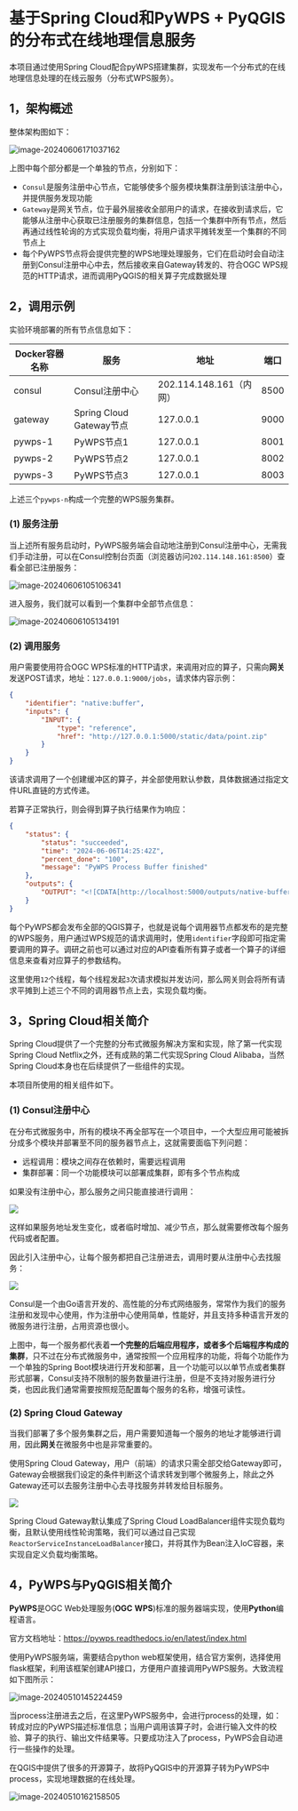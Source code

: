 # 基于Spring Cloud和PyWPS + PyQGIS的分布式在线地理信息服务

本项目通过使用Spring Cloud配合pyWPS搭建集群，实现发布一个分布式的在线地理信息处理的在线云服务（分布式WPS服务）。

## 1，架构概述

整体架构图如下：

![image-20240606171037162](https://swsk33-note.oss-cn-shanghai.aliyuncs.com/image-20240606171037162.png)

上图中每个部分都是一个单独的节点，分别如下：

- `Consul`是服务注册中心节点，它能够使多个服务模块集群注册到该注册中心，并提供服务发现功能
- `Gateway`是网关节点，位于最外层接收全部用户的请求，在接收到请求后，它能够从注册中心获取已注册服务的集群信息，包括一个集群中所有节点，然后再通过线性轮询的方式实现负载均衡，将用户请求平摊转发至一个集群的不同节点上
- 每个PyWPS节点将会提供完整的WPS地理处理服务，它们在启动时会自动注册到Consul注册中心中去，然后接收来自Gateway转发的、符合OGC WPS规范的HTTP请求，进而调用PyQGIS的相关算子完成数据处理


## 2，调用示例

实验环境部署的所有节点信息如下：

| Docker容器名称 | 服务                     | 地址                    | 端口 |
| -------------- | ------------------------ | ----------------------- | ---- |
| consul         | Consul注册中心           | 202.114.148.161（内网） | 8500 |
| gateway        | Spring Cloud Gateway节点 | 127.0.0.1               | 9000 |
| pywps-1        | PyWPS节点1               | 127.0.0.1               | 8001 |
| pywps-2        | PyWPS节点2               | 127.0.0.1               | 8002 |
| pywps-3        | PyWPS节点3               | 127.0.0.1               | 8003 |

上述三个`pywps-n`构成一个完整的WPS服务集群。

### (1) 服务注册

当上述所有服务启动时，PyWPS服务端会自动地注册到Consul注册中心，无需我们手动注册，可以在Consul控制台页面（浏览器访问`202.114.148.161:8500`）查看全部已注册服务：

![image-20240606105106341](https://swsk33-note.oss-cn-shanghai.aliyuncs.com/image-20240606105106341.png)

进入服务，我们就可以看到一个集群中全部节点信息：

![image-20240606105134191](https://swsk33-note.oss-cn-shanghai.aliyuncs.com/image-20240606105134191.png)

### (2) 调用服务

用户需要使用符合OGC WPS标准的HTTP请求，来调用对应的算子，只需向**网关**发送POST请求，地址：`127.0.0.1:9000/jobs`，请求体内容示例：

```json
{
	"identifier": "native:buffer",
	"inputs": {
		"INPUT": {
			"type": "reference",
			"href": "http://127.0.0.1:5000/static/data/point.zip"
		}
	}
}
```

该请求调用了一个创建缓冲区的算子，并全部使用默认参数，具体数据通过指定文件URL直链的方式传递。

若算子正常执行，则会得到算子执行结果作为响应：

```json
{
	"status": {
		"status": "succeeded",
		"time": "2024-06-06T14:25:42Z",
		"percent_done": "100",
		"message": "PyWPS Process Buffer finished"
	},
	"outputs": {
		"OUTPUT": "<![CDATA[http://localhost:5000/outputs/native-buffer-output-f4ef8bf8-7152-436a-a2eb-120e341c68e2.zip]]>"
	}
}
```

每个PyWPS都会发布全部的QGIS算子，也就是说每个调用器节点都发布的是完整的WPS服务，用户通过WPS规范的请求调用时，使用`identifier`字段即可指定需要调用的算子。调研之前也可以通过对应的API查看所有算子或者一个算子的详细信息来查看对应算子的参数结构。

这里使用`12`个线程，每个线程发起`3`次请求模拟并发访问，那么网关则会将所有请求平摊到上述三个不同的调用器节点上去，实现负载均衡。

## 3，Spring Cloud相关简介

Spring Cloud提供了一个完整的分布式微服务解决方案和实现，除了第一代实现Spring Cloud Netflix之外，还有成熟的第二代实现Spring Cloud Alibaba，当然Spring Cloud本身也在后续提供了一些组件的实现。

本项目所使用的相关组件如下。

### (1) Consul注册中心

在分布式微服务中，所有的模块不再全部写在一个项目中，一个大型应用可能被拆分成多个模块并部署至不同的服务器节点上，这就需要面临下列问题：

- 远程调用：模块之间存在依赖时，需要远程调用
- 集群部署：同一个功能模块可以部署成集群，即有多个节点构成

如果没有注册中心，那么服务之间只能直接进行调用：

![](https://swsk33-note.oss-cn-shanghai.aliyuncs.com/image-20220312225248419.png)

这样如果服务地址发生变化，或者临时增加、减少节点，那么就需要修改每个服务代码或者配置。

因此引入注册中心，让每个服务都把自己注册进去，调用时要从注册中心去找服务：

![](https://swsk33-note.oss-cn-shanghai.aliyuncs.com/image-20220312225536773.png)

Consul是一个由Go语言开发的、高性能的分布式网络服务，常常作为我们的服务注册和发现中心使用，作为注册中心使用简单，性能好，并且支持多种语言开发的微服务进行注册，占用资源也很小。

上图中，每一个服务都代表着**一个完整的后端应用程序，或者多个后端程序构成的集群**，只不过在分布式微服务中，通常按照一个应用程序的功能，将每个功能作为一个单独的Spring Boot模块进行开发和部署，且一个功能可以以单节点或者集群形式部署，Consul支持不限制的服务数量进行注册，但是不支持对服务进行分类，也因此我们通常需要按照规范配置每个服务的名称，增强可读性。

### (2) Spring Cloud Gateway

当我们部署了多个服务集群之后，用户需要知道每一个服务的地址才能够进行调用，因此**网关**在微服务中也是非常重要的。

使用Spring Cloud Gateway，用户（前端）的请求只需全部交给Gateway即可，Gateway会根据我们设定的条件判断这个请求转发到哪个微服务上，除此之外Gateway还可以去服务注册中心去寻找服务并转发给目标服务。

![](https://swsk33-note.oss-cn-shanghai.aliyuncs.com/image-20220411213209809.png)

Spring Cloud Gateway默认集成了Spring Cloud LoadBalancer组件实现负载均衡，且默认使用线性轮询策略，我们可以通过自己实现`ReactorServiceInstanceLoadBalancer`接口，并将其作为Bean注入IoC容器，来实现自定义负载均衡策略。

## 4，PyWPS与PyQGIS相关简介

**PyWPS**是OGC Web处理服务(**OGC** **WPS**)标准的服务器端实现，使用**Python**编程语言。

官方文档地址：https://pywps.readthedocs.io/en/latest/index.html

使用PyWPS服务端，需要结合python web框架使用，结合官方案例，选择使用flask框架，利用该框架创建API接口，方便用户直接调用PyWPS服务。大致流程如下图所示：

![image-20240510145224459](https://dg-typora.oss-cn-chengdu.aliyuncs.com/image-20240510145224459.png)

当process注册进去之后，在这里PyWPS服务中，会进行process的处理，如：转成对应的PyWPS描述标准信息；当用户调用该算子时，会进行输入文件的校验、算子的执行、输出文件结果等。只要成功注入了process，PyWPS会自动进行一些操作的处理。

在QGIS中提供了很多的开源算子，故将PyQGIS中的开源算子转为PyWPS中process，实现地理数据的在线处理。

![image-20240510162158505](https://dg-typora.oss-cn-chengdu.aliyuncs.com/image-20240510162158505.png)